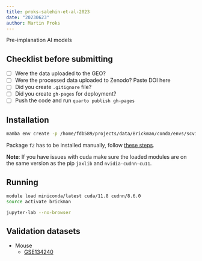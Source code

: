 ```yaml
---
title: proks-salehin-et-al-2023
date: "20230623"
author: Martin Proks
---
```


Pre-implanation AI models

## Checklist before submitting

- [ ] Were the data uploaded to the GEO?
- [ ] Were the processed data uploaded to Zenodo? Paste DOI here
- [ ] Did you create `.gitignore` file?
- [ ] Did you create `gh-pages` for deployment?
- [ ] Push the code and run `quarto publish gh-pages`

## Installation

```bash
mamba env create -p /home/fdb589/projects/data/Brickman/conda/envs/scvi-1.0.0 -f environment.yml
```

Package `f2` has to be installed manually, follow [these steps](https://github.com/bhargavchippada/forceatlas2/issues/34#issuecomment-1102409914).

**Note**: If you have issues with cuda make sure the loaded modules are on the same version
as the pip `jaxlib` and `nvidia-cudnn-cu11`.

## Running

```bash
module load miniconda/latest cuda/11.8 cudnn/8.6.0
source activate brickman

jupyter-lab --no-browser
```

## Validation datasets

- Mouse
  - [GSE134240](https://www.ncbi.nlm.nih.gov/geo/query/acc.cgi?acc=GSE134240)